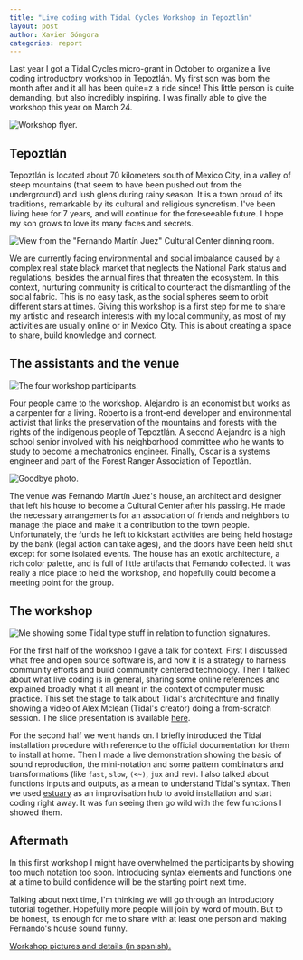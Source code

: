 ```yaml
---
title: "Live coding with Tidal Cycles Workshop in Tepoztlán"
layout: post
author: Xavier Góngora
categories: report
---
```

Last year I got a Tidal Cycles micro-grant in October to organize a live coding introductory workshop in Tepoztlán.
My first son was born the month after and it all has been quite=z a ride since!
This little person is quite demanding, but also incredibly inspiring.
I was finally able to give the workshop this year on March 24.

![Workshop flyer.](../imgs/2024-tidal-init/cartel.png)

## Tepoztlán

Tepoztlán is located about 70 kilometers south of Mexico City, in a valley of steep mountains (that seem to have been pushed out from the underground) and lush glens during rainy season.
It is a town proud of its traditions, remarkable by its cultural and religious syncretism.
I've been living here for 7 years, and will continue for the foreseeable future. I hope my son grows to love its many faces and secrets.

![View from the "Fernando Martín Juez" Cultural Center dinning room.](../imgs/2024-tidal-init/5.jpg)

We are currently facing environmental and social imbalance caused by a complex
real state black market that neglects the National Park status and regulations,
besides the annual fires that threaten the ecosystem.
In this context, nurturing community is critical to counteract the dismantling of the social fabric. 
This is no easy task, as the social spheres seem to orbit different stars at times. 
Giving this workshop is a first step for me to share my artistic and research interests with my local community, as most of my activities are usually online or in Mexico City. This is about creating a space to share, build knowledge and connect.

## The assistants and the venue

![The four workshop participants.](../imgs/2024-tidal-init/7.jpg)

Four people came to the workshop. Alejandro is an economist but works as a carpenter for a living.
Roberto is a front-end developer and environmental activist that links the preservation of the mountains and forests with 
the rights of the indigenous people of Tepoztlán.
A second Alejandro is a high school senior involved with his neighborhood committee who he wants to study to become a mechatronics engineer.
Finally, Oscar is a systems engineer and part of the Forest Ranger Association of Tepoztlán.

![Goodbye photo.](../imgs/2024-tidal-init/8.jpg)

The venue was Fernando Martín Juez's house, an architect and designer that left his house to become a Cultural Center after his passing.
He made the necessary arrangements for an association of friends and neighbors to manage the place and make it a contribution to the town people.
Unfortunately, the funds he left to kickstart activities are being held hostage by the bank (legal action can take ages), 
and the doors have been held shut except for some isolated events.
The house has an exotic architecture, a rich color palette, and is full of little artifacts that Fernando collected.
It was really a nice place to held the workshop, and hopefully could become a meeting point for the group.

## The workshop

![Me showing some Tidal type stuff in relation to function signatures.](../imgs/2024-tidal-init/3.jpg)

For the first half of the workshop I gave a talk for context.
First I discussed what free and open source software is, and how it is
a strategy to harness community efforts and build community centered technology.
Then I talked about what live coding is in general, sharing some online references and
explained broadly what it all meant in the context of computer music practice.
This set the stage to talk about Tidal's architechture and finally showing a video of Alex Mclean (Tidal's creator)
doing a from-scratch session.
The slide presentation is available [here](https://docs.google.com/presentation/d/e/2PACX-1vQ8h38f0t9CYkyP1UftIe1l-mmtrQjxeYh7i5sU4nfKoINEiV3xXKlgnFXlWsV3QWcKoNI94d-5RFfU/pub?start=false&loop=false&delayms=0).

For the second half we went hands on.
I briefly introduced the Tidal installation procedure with reference to the official documentation for them to install at home.
Then I made a live demonstration showing the basic of sound reproduction, the mini-notation and some pattern combinators and
transformations (like `fast`, `slow`, `(<~)`, `jux` and `rev`). I also talked about functions inputs and outputs, as a mean
to understand Tidal's syntax.
Then we used [estuary](https://estuary.mcmaster.ca) as an improvisation hub to avoid installation and start coding right away.
It was fun seeing then go wild with the few functions I showed them.

## Aftermath

In this first workshop I might have overwhelmed the participants by showing too much notation too soon.
Introducing syntax elements and functions one at a time to build confidence will be the starting point next time.

Talking about next time, I'm thinking we will go through an introductory tutorial together. 
Hopefully more people will join by word of mouth. But to be honest, its enough for me to share with at least
one person and making Fernando's house sound funny.

[Workshop pictures and details (in spanish).](../actividades/2024-tidal-init.md)
